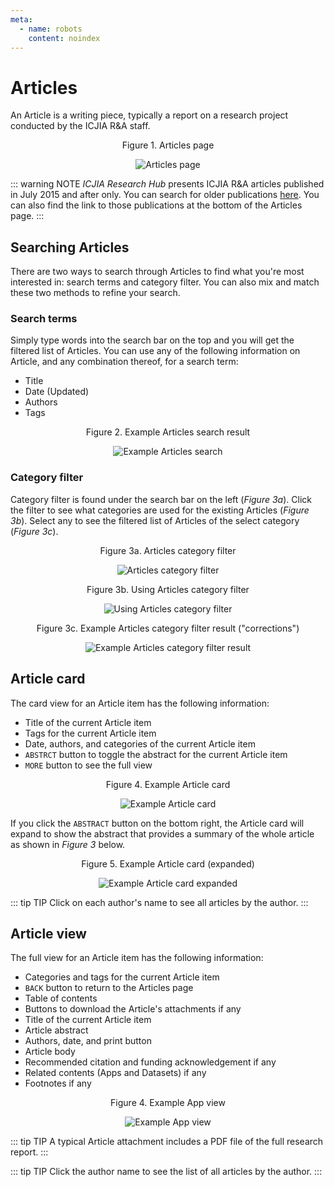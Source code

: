 ```yaml
---
meta:
  - name: robots
    content: noindex
---
```


# Articles

An Article is a writing piece, typically a report on a research project conducted by the ICJIA R&A staff.

<div style="text-align:center">

<span class="fig-title">Figure 1. Articles page</span>

![Articles page](/docs/assets/img/article-page.png)

</div>

::: warning NOTE
_ICJIA Research Hub_ presents ICJIA R&A articles published in July 2015 and after only. You can search for older publications [here](http://icjia.state.il.us/research/publications). You can also find the link to those publications at the bottom of the Articles page.
:::

## Searching Articles

There are two ways to search through Articles to find what you're most interested in: search terms and category filter. You can also mix and match these two methods to refine your search.

### Search terms

Simply type words into the search bar on the top and you will get the filtered list of Articles. You can use any of the following information on Article, and any combination thereof, for a search term:

- Title
- Date (Updated)
- Authors
- Tags

<div style="text-align:center">

<span class="fig-title">Figure 2. Example Articles search result</span>

![Example Articles search](/docs/assets/img/article-search.png)

</div>

### Category filter

Category filter is found under the search bar on the left (_Figure 3a_). Click the filter to see what categories are used for the existing Articles (_Figure 3b_). Select any to see the filtered list of Articles of the select category (_Figure 3c_).

<div style="text-align:center">

<span class="fig-title">Figure 3a. Articles category filter</span>

![Articles category filter](/docs/assets/img/article-filter-1.png)

</div>

<div style="text-align:center">

<span class="fig-title">Figure 3b. Using Articles category filter</span>

![Using Articles category filter](/docs/assets/img/article-filter-2.png)

</div>

<div style="text-align:center">

<span class="fig-title">Figure 3c. Example Articles category filter result ("corrections")</span>

![Example Articles category filter result](/docs/assets/img/article-filter-3.png)

</div>

## Article card

The card view for an Article item has the following information:

- Title of the current Article item
- Tags for the current Article item
- Date, authors, and categories of the current Article item
- `ABSTRCT` button to toggle the abstract for the current Article item
- `MORE` button to see the full view

<div style="text-align:center">

<span class="fig-title">Figure 4. Example Article card</span>

![Example Article card](/docs/assets/img/article-card1.png)

</div>

If you click the `ABSTRACT` button on the bottom right, the Article card will expand to show the abstract that provides a summary of the whole article as shown in _Figure 3_ below.

<div style="text-align:center">

<span class="fig-title">Figure 5. Example Article card (expanded)</span>

![Example Article card expanded](/docs/assets/img/article-card2.png)

</div>

::: tip TIP
Click on each author's name to see all articles by the author.
:::

## Article view

The full view for an Article item has the following information:

- Categories and tags for the current Article item
- `BACK` button to return to the Articles page
- Table of contents
- Buttons to download the Article's attachments if any
- Title of the current Article item
- Article abstract
- Authors, date, and print button
- Article body
- Recommended citation and funding acknowledgement if any
- Related contents (Apps and Datasets) if any
- Footnotes if any

<div style="text-align:center">

<span class="fig-title">Figure 4. Example App view</span>

![Example App view](/docs/assets/img/article-view.png)

</div>

::: tip TIP
A typical Article attachment includes a PDF file of the full research report.
:::

::: tip TIP
Click the author name to see the list of all articles by the author.
:::

<FundingStatement />
